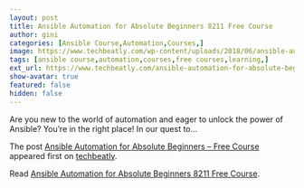 ```yaml
---
layout: post
title: Ansible Automation for Absolute Beginners 8211 Free Course
author: gini
categories: [Ansible Course,Automation,Courses,]
image: https://www.techbeatly.com/wp-content/uploads/2018/06/ansible-automation-for-absolute-beginners-free-course-v3-1024x576.png
tags: [ansible course,automation,courses,free courses,learning,]
ext_url: https://www.techbeatly.com/ansible-automation-for-absolute-beginners-free-course/
show-avatar: true
featured: false
hidden: false
---
```


<p>Are you new to the world of automation and eager to unlock the power of Ansible? You&#8217;re in the right place! In our quest to&#46;&#46;&#46;</p>
<p>The post <a href="https://www.techbeatly.com/ansible-automation-for-absolute-beginners-free-course/">Ansible Automation for Absolute Beginners &#8211; Free Course</a> appeared first on <a href="https://www.techbeatly.com">techbeatly</a>.</p>

Read [Ansible Automation for Absolute Beginners 8211 Free Course](https://www.techbeatly.com/ansible-automation-for-absolute-beginners-free-course/).